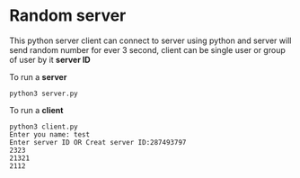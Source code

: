 # Random server
This python server client can connect to server using python and server will send random number for ever 3 second, client can be single user or group of user by it <b>server ID</b>

To run a <b>server</b>
~~~~
python3 server.py
~~~~
To run a <b>client</b>
~~~~
python3 client.py
Enter you name: test
Enter server ID OR Creat server ID:287493797
2323
21321
2112

~~~~
